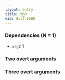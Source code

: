 ```yaml
---
layout: entry
title: གཏུབ་
vid: Hill:0688
---
```

### Dependencies (N = 1)
* `arg2` 1


### Two overt arguments


### Three overt arguments
